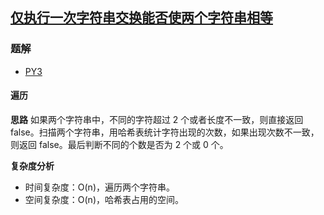 ## [仅执行一次字符串交换能否使两个字符串相等](https://leetcode-cn.com/problems/check-if-one-string-swap-can-make-strings-equal/)

### 题解
+ [PY3](../../py3/1792/1790.py)

#### 遍历
**思路**
如果两个字符串中，不同的字符超过 2 个或者长度不一致，则直接返回 false。扫描两个字符串，用哈希表统计字符出现的次数，如果出现次数不一致，则返回 false。最后判断不同的个数是否为 2 个或 0 个。

**复杂度分析**
+ 时间复杂度：O(n)，遍历两个字符串。
+ 空间复杂度：O(n)，哈希表占用的空间。